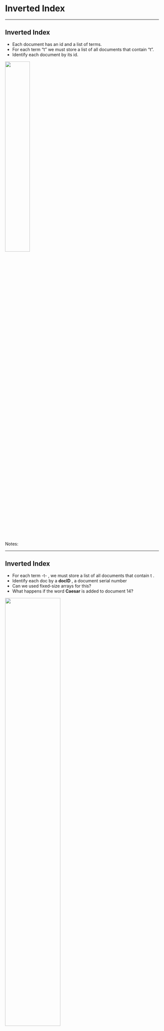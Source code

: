 # Inverted Index
---

## Inverted Index

  * Each document has an id and a list of terms.
  * For each term “t” we must store a list of all documents that contain “t”.
  * Identify each document by its id.

<img src="../../assets/images/solr/3rd-party/Inverted-Index-01.png" style="width:40%;"/> <!-- {"left" : 2.82, "top" : 3.51, "height" : 4.14, "width" : 4.6} -->


Notes:



---

## Inverted Index

  * For each term -t- , we must store a list of all documents that contain t .
  * Identify each doc by a **docID** , a document serial number
  * Can we used fixed-size arrays for this?
  * What happens if the word **Caesar** is added to document 14?


<img src="../../assets/images/solr/Inverted-Index-02.png" style="width:60%;"/> <!-- {"left" : 1.02, "top" : 4.75, "height" : 1.96, "width" : 8.21} -->

Notes:



---

## Inverted index

  * We need variable-size postings lists
    -  On disk, a continuous run of postings is normal and best
    - In memory, can use linked lists or variable length arrays
      - Some tradeoffs in size/ease of insertion

<img src="../../assets/images/solr/Inverted-Index-03.png" style="width:60%;"/><!-- {"left" : 1.3, "top" : 4.81, "height" : 1.82, "width" : 7.64} -->


  * Sorted by docID (more later on why).

Notes:



---

## Inverted Index construction

<img src="../../assets/images/solr/Inverted-Index-construction.png" style="width:60%;"/><!-- {"left" : 0.7, "top" : 1.99, "height" : 5.66, "width" : 8.85} -->

Notes:



---

## Initial stages of text processing

  * Tokenization
    - Cut character sequence into word tokens
      - Deal with **“John's” , a state-of-the-art solution**
  * Normalization
    - Map text and query term to same form
      - You want **U.S.A.** and **USA** to match
  * Stemming
    - We may wish different forms of a root to match
      - **authorize , authorization**
  * Stop words
    - We may omit very common words (or not)
      - **the, a, to, of**


Notes:



---

## Indexer steps: Token sequence

  *  Sequence of (Modified token, Document ID) pairs.


<img src="../../assets/images/solr/3rd-party/Token-sequence.png" style="width:60%;"/><!-- {"left" : 0.62, "top" : 2.13, "height" : 4.81, "width" : 9.01} -->

Notes:



---

## Indexer steps: Sort

<img src="../../assets/images/solr/3rd-party/Sort.png" style="width:30%;float:right;"/><!-- {"left" : 5.29, "top" : 1.24, "height" : 6.58, "width" : 4.71} -->

  * Sort by terms
    - And then docID
  * **Core indexing step**


Notes:



---

## Indexer steps: Dictionary & Postings

<img src="../../assets/images/solr/3rd-party/Dictionary-Postings.png" style="width:25%;float:right"/><!-- {"left" : 6.4, "top" : 1.3, "height" : 6.46, "width" : 3.54} -->

  * Multiple term entries in a single document are merged.
  * Split into Dictionary and Postings
  * Doc. frequency information is added.


Notes:



---

## Where do we pay in storage?

<img src="../../assets/images/solr/3rd-party/storage.png" style="width:25%;float:right;"/><!-- {"left" : 6.22, "top" : 1.31, "height" : 6.62, "width" : 3.63} -->

  * IR system implementation
    - How do we index efficiently?
    - How much storage do we need?


Notes:



---

## The index we just built

  * How do we process a query?
    - Later - what kinds of queries can we process?
  * Our focus


Notes:



---

## Query processing: AND

  * Consider processing the query:
    - **Brutus** *AND* **Caesar**
    - Locate **Brutus** in the Dictionary;
      - Retrieve its postings.
    - Locate **Caesar** in the Dictionary;
      - Retrieve its postings.
    - “Merge” the two postings (intersect the document sets):
  * 128
  * 34
  * **Brutus**
  * **Caesar**


Notes:



---

## The merge

  * Walk through the two postings simultaneously, in time linear in the total number of postings entries
  * If the list lengths are x and y , the merge takes `O( x+y )`
  * operations.
  * Crucial: postings sorted by docID.

Notes:



---

## Intersecting two postings lists

  * (a “merge” algorithm)


<img src="../../assets/images/solr/3rd-party/Intersecting-two-postings-lists.png" style="width:50%;float:left;"/><!-- {"left" : 0.26, "top" : 2.07, "height" : 4.92, "width" : 6.6} -->


Notes:



---

## Boolean queries: Exact match

  * The Boolean retrieval model is being able to ask a query that is a Boolean expression:
   - Boolean Queries are queries using AND, OR and NOT to join query terms
     - Views each document as a set of words
     - Is precise: document matches condition or not.
   - Perhaps the simplest model to build an IR system on
  * Primary commercial retrieval tool for 3 decades.
  * Many search systems you still use are Boolean:
   - Email, library catalog, Mac OS X Spotlight

Notes:



---

## Example: WestLaw   

* http://www.westlaw.com/
* Largest commercial (paying subscribers) legal search service (started 1975; ranking added 1992)
* Tens of terabytes of data; ~700,000 users
* Majority of users still use boolean queries
* Example query:
  - What is the statute of limitations in cases involving the federal tort claims act?
  - LIMIT! /3 STATUTE ACTION /S FEDERAL /2 TORT /3 CLAIM
   `- /3 = within 3 words, /S = in same sentence`


Notes:



---

## Example: WestLaw 

  * Another example query:
    - Requirements for disabled people to be able to access a workplace
    - disabl! /p access! /s work-site work-place (employment /3 place
  * Note that SPACE is disjunction, not conjunction!
  * Long, precise queries; proximity operators; incrementally developed; not like web search
  * Many professional searchers still like Boolean search
    - You know exactly what you are getting
    - But that doesn't mean it actually works better ... .

Notes:



---

## Boolean queries:

 * More general merges
 * Boolean queries: More general merges
 * Exercise: Adapt the merge for the queries:
 * **Brutus** *AND NOT* **Caesar**
 * **Brutus** *OR NOT* **Caesar**
 * Can we still run through the merge in time O( x+y )? What can we achieve?

Notes:



---

## Merging

  * What about an arbitrary Boolean formula?
  * (**Brutus** *OR* **Caesar**) *AND NOT*
  * (**Antony** *OR* **Cleopatra**)
  * Can we always merge in “linear” time?
    - Linear in what?
  * Can we do better?


Notes:



---

## Query optimization

  * What is the best order for query processing?
  * Consider a query that is an AND of n terms.
  * For each of the n terms, get its postings, then AND them together.

  * Query: Brutus AND Calpurnia  AND Caesar


<img src="../../assets/images/solr/Query-optimization.png" style="width:60%;"/><!-- {"left" : 1.02, "top" : 4.82, "height" : 1.79, "width" : 8.21} -->


Notes:



---

## Query Optimization Example

  * Process in order of increasing freq:
  * start with smallest set, then keep cutting further.
  * This is why we kept document freq. in dictionary
  * Execute the query as ( **Calpurnia** *AND* **Brutus**) *AND* **Caesar.**

<img src="../../assets/images/solr/Query-Optimization-01.png" style="width:60%;"/><!-- {"left" : 1.02, "top" : 4.67, "height" : 1.79, "width" : 8.21} -->


Notes:



---

## More general optimization


 * e.g.,  *(*  **madding**  *OR*  **crowd**  *) AND (*  **ignoble**  *OR*  **strife**  *)* 

 * Get doc. freq.'s for all terms.

 * Estimate the size of each  *OR*  by the sum of its doc. freq.'s (conservative).

 * Process in increasing order of  *OR*  sizes.


Notes: 



---

## Exercise


 * Recommend a query processing order for

 * Which two terms should we process first?

 *  **(tangerine**  *OR*  **trees)**  *AND*  **(marmalade**  *OR*  **skies)**  *AND*  **(kaleidoscope**  *OR*  **eyes)** 

| Term         | Freq   |
|--------------|--------|
| eyes         | 234334 |
| kaleidoscope | 78949  |
| marmalade    | 123321 |
| skies        | 263432 |
| tangerine    | 46653  |
| trees        | 334234 |

<!-- {"left" : 0.25, "top" : 3.32, "height" : 3.5, "width" : 9.75, "columnwidth" : [4.88, 4.88]} -->

Notes: 



---

## Query processing exercises


 * Exercise: If the query is  **friends**   *AND*  **romans**  *AND (NOT*  **countrymen**  *),* how could we use the freq of  **countrymen** ?

 * Exercise: Extend the merge to an arbitrary Boolean query.  Can we always guarantee execution in time linear in the total postings size?

 * Hint: Begin with the case of a Boolean  *formula*  query: in this, each query term appears only once in the query.

Notes: 



---

## Exercise


 * Try the search feature at http://www.rhymezone.com/shakespeare/

 * Write down five search features you think it could do better

Notes: 



---

## Phrase queries


 * We want to be able to answer queries such as  **“Calvin Klein”** – as a phrase

 * Thus the sentence  *“My best friend is Mary Klein. My name is Calvin.”*  is not a match. 

     - The concept of phrase queries has proven easily understood by users; one of the few “advanced search” ideas that works

     - Many more queries are  *implicit phrase queries* 

 * For this, it no longer suffices to store only

 *    < *term*:  *docs* > entries


Notes: 



---

## A first attempt: Biword indexes


 * Index every consecutive pair of terms in the text as a phrase

 * For example the text “Friends, Romans, Countrymen” would generate the biwords

     -  **friends romans** 

     -  **romans countrymen** 

 * Each of these biwords is now a dictionary term

 * Two-word phrase query-processing is now immediate.


Notes: 



---

## Longer phrase queries


 * Longer phrases can be processed by breaking them down

 *  **Calvin**  **Klein**  **new**  **york** can be broken into the Boolean query on biwords:

 *  **calvin**  **klein**  *AND*  **new**  **york**   *AND*  **new**  **york** 

 * Without the docs, we cannot verify that the docs matching the above Boolean query do contain the phrase.

 * Can have false positives!

Notes: 



---

## Issues for biword indexes


 * False positives, as noted before

 * Index blowup due to bigger dictionary

     - Infeasible for more than biwords, big even for them

 * Biword indexes are not the standard solution (for all biwords) but can be part of a compound strategy

Notes: 



---

## Solution 2: Positional indexes


 * In the postings, store, for each  **term** the position(s) in which tokens of it appear:

     - < **term**  `*,*` number of docs containing  **term** ;

     -  *doc1*: position1, position2 ... ;

     -  *doc2*: position1, position2 ... ;

     - etc.>

Notes: 



---

## Positional Index Example

 * Which of docs 1,2,4,5 could contain “ **to be or not to be** ”?

```text
  < **be** : 993427;
    1 : 7, 18, 33, 72, 86, 231;
    2 : 3, 149;
    4 : 17, 191, 291, 430, 434;
    5 : 363, 367, ...>
```
<!-- {"left" : 0, "top" : 1.8, "height" : 2.05, "width" : 5.11} -->

<br/>

 * For phrase queries, we use a merge algorithm recursively at the document level

 * But we now need to deal with more than just equality




Notes: 



---

## Processing a phrase query


 * Extract inverted index entries for each distinct term: **to, be, or, not.** 

 * Merge their *doc:position* lists to enumerate all positions with “ **to be or not to be** ”.

    -  **to:** *2* :1,17,74,222,551; **4:8,16,190,429,433;** *7* :13,23,191; ...

    -  **be:** *1* :17,19;  **4:17,191,291,430,434;** *5* :14,19,101; ...

 * Same general method for proximity searches


Notes: 



---

## Proximity queries


 * `LIMIT! /3 STATUTE /3 FEDERAL /2 TORT `

     - Again, here, `/k`  means “within  *k*  words of”.

 * Clearly, positional indexes can be used for such queries; biword indexes cannot.

 * Exercise: Adapt the linear merge of postings to handle proximity queries.  Can you make it work for any value of  *k* ?

     - This is a little tricky to do correctly and efficiently


Notes: 



---

## Positional index size


 * A positional index expands postings storage  *substantially* 

     - Even though indices can be compressed

 * Nevertheless, a positional index is now standardly used because of the power and usefulness of phrase and proximity queries … whether used explicitly or implicitly in a ranking retrieval system.


Notes: 



---

## Positional index size


 * Need an entry for each occurrence, not just once per document

 * Index size depends on average document size **Why?**

     - Average web page has <1000 terms

     - SEC filings, books, even some epic poems … easily 100,000 terms

 * Consider a term with frequency 0.1%

| Document Size | Postings | Positional Postings |
|---------------|----------|---------------------|
| 1000          | 1        | 1                   |
| 100,000       | 1        | 100                 |


Notes: 



---

## Rules of thumb


 * A positional index is 2–4 as large as a non-positional index

 * Positional index size 35–50% of volume of original text

     - Caveat: all of this holds for “English-like” languages


Notes: 



---

## Combination schemes


 * These two approaches can be profitably combined

     - For particular phrases ( **“Michael Jackson”, “Britney Spears”** ) it is inefficient to keep on merging positional postings lists

        * Even more so for phrases like  **“The Who”** 

 * Williams et al. (2004) evaluate a more sophisticated mixed indexing scheme

     - A typical web query mixture was executed in ¼ of the time of using just a positional index

     - It required 26% more space than having a positional index alone


Notes: 



---

## Lab: What Is An Inverted Index

- Approximate time: 30 minutes
- Instructions: inverted-index/README.md



Notes:


